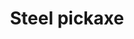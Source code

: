 ---
layout: item
title: Steel pickaxe
item-id: 1269
datatable: true
id: 1269
name: "Steel pickaxe"
members: false
lowalch: 200
highalch: 300
examine: "Used for mining."
monsters:
  - id: 2536
    name: "H.A.M. Guard"
    members: true
    combat_level: 12
    wiki_url: "https://oldschool.runescape.wiki/w/H.A.M._Guard#Level_12"
    drops:
      - quantity: "1"
        rarity: 0.01818181818181818
        drop_requirements: null
  - id: 2537
    name: "H.A.M. Guard"
    members: true
    combat_level: 18
    wiki_url: "https://oldschool.runescape.wiki/w/H.A.M._Guard#Level_18"
    drops:
      - quantity: "1"
        rarity: 0.01818181818181818
        drop_requirements: null
  - id: 2538
    name: "H.A.M. Guard"
    members: true
    combat_level: 22
    wiki_url: "https://oldschool.runescape.wiki/w/H.A.M._Guard#Level_22"
    drops:
      - quantity: "1"
        rarity: 0.01818181818181818
        drop_requirements: null
  - id: 3612
    name: "Possessed pickaxe"
    members: true
    combat_level: 50
    wiki_url: "https://oldschool.runescape.wiki/w/Possessed_pickaxe"
    drops:
      - quantity: "1"
        rarity: 0.02
        drop_requirements: null
---